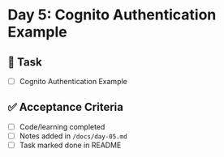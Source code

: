 # Day 5: Cognito Authentication Example

## 🎯 Task
- [ ] Cognito Authentication Example

## ✅ Acceptance Criteria
- [ ] Code/learning completed
- [ ] Notes added in `/docs/day-05.md`
- [ ] Task marked done in README
